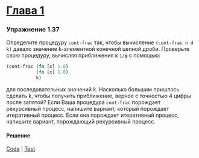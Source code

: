 # [Глава 1](../index.md#Глава-1-Построение-абстракций-с-помощью-процедур)

### Упражнение 1.37
Определите процедуру `cont-frac` так, чтобы вычисление `(cont-frac n d k)` давало значение k-элементной конечной цепной дроби. Проверьте свою процедуру, вычисляя приближения к `1/φ` с помощью:
```clojure
(cont-frac (fn [x] 1.0)
           (fn [x] 1.0)
           k)
```
для последовательных значений k.
Насколько большим пришлось сделать k, чтобы получить приближение, верное с точностью 4 цифры после запятой?
Если Ваша процедура `cont-frac` порождает рекурсивный процесс, напишите вариант, который порождает итеративный процесс. Если она порождает итеративный процесс, напишите вариант, порождающий рекурсивный процесс.

#### Решение
[Code](../src/sicp/chapter01/1_37.clj) | [Test](../test/sicp/chapter01/1_37_test.clj)
